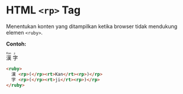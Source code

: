 # HTML `<rp>` Tag

Menentukan konten yang ditampilkan ketika browser tidak mendukung elemen `<ruby>`.

<div class="example">
	<p class="example__label"><strong>Contoh:</strong></p>
	<div class="example__preview">
<ruby>
  漢 <rp>(</rp><rt>Kan</rt><rp>)</rp>
  字 <rp>(</rp><rt>ji</rt><rp>)</rp>
</ruby>
	</div>
</div>

```html
<ruby>
  漢 <rp>(</rp><rt>Kan</rt><rp>)</rp>
  字 <rp>(</rp><rt>ji</rt><rp>)</rp>
</ruby>
```